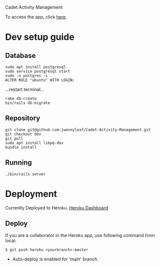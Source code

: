Cadet Activity Management

To access the app, click [here](https://cadet-activity-management-7ed1c42c26df.herokuapp.com/).

# Dev setup guide
## Database
```
sudo apt install postgresql
sudo service postgresql start
sudo -u postgres -i
ALTER ROLE "ubuntu" WITH LOGIN;
```
...restart terminal...
```
rake db:create
bin/rails db:migrate
```

## Repository

```
git clone git@github.com:jwonnyleaf/Cadet-Activity-Management.git
git checkout dev
git pull
sudo apt install libpq-dev
bundle install
```
## Running
```
./bin/rails server
```
# Deployment

Currently Deployed to Heroku. [Heroku Dashboard](https://dashboard.heroku.com/apps/cadet-activity-management)

## Deploy
If you are a collaborator in the Heroku app, use following command from local:
```
$ git push heroku <yourbranch>:master
```
* Auto-deploy is enabled for 'main' branch.